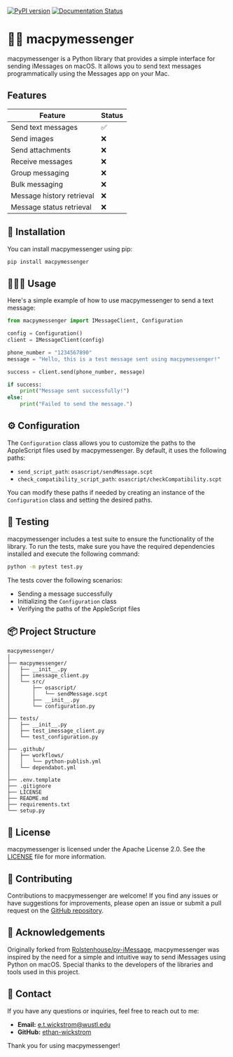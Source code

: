 [![PyPI version](https://badge.fury.io/py/macpymessenger.svg)](https://badge.fury.io/py/macpymessenger)
[![Documentation Status](https://readthedocs.org/projects/macpymessenger/badge/?version=latest)](https://macpymessenger.readthedocs.io/en/latest/?badge=latest)

# 🚀💬 macpymessenger

macpymessenger is a Python library that provides a simple interface for sending iMessages on macOS. It allows you to send text messages programmatically using the Messages app on your Mac.

## Features

| Feature                   | Status |
|---------------------------|--------|
| Send text messages        | ✅     |
| Send images               | ❌     |
| Send attachments          | ❌     |
| Receive messages          | ❌     |
| Group messaging           | ❌     |
| Bulk messaging            | ❌     |
| Message history retrieval | ❌     |
| Message status retrieval  | ❌     |

## 🔑 Installation

You can install macpymessenger using pip:

```bash
pip install macpymessenger
```

## 🧑🏽‍💻 Usage

Here's a simple example of how to use macpymessenger to send a text message:

```python
from macpymessenger import IMessageClient, Configuration

config = Configuration()
client = IMessageClient(config)

phone_number = "1234567890"
message = "Hello, this is a test message sent using macpymessenger!"

success = client.send(phone_number, message)

if success:
    print("Message sent successfully!")
else:
    print("Failed to send the message.")
```

## ⚙️ Configuration

The `Configuration` class allows you to customize the paths to the AppleScript files used by macpymessenger. By default, it uses the following paths:

- `send_script_path`: `osascript/sendMessage.scpt`
- `check_compatibility_script_path`: `osascript/checkCompatibility.scpt`

You can modify these paths if needed by creating an instance of the `Configuration` class and setting the desired paths.

## 🧪 Testing

macpymessenger includes a test suite to ensure the functionality of the library. To run the tests, make sure you have the required dependencies installed and execute the following command:

```bash
python -m pytest test.py
```

The tests cover the following scenarios:
- Sending a message successfully
- Initializing the `Configuration` class
- Verifying the paths of the AppleScript files

## 📦 Project Structure

```
macpymessenger/
│
├── macpymessenger/
│   ├── __init__.py
│   ├── imessage_client.py
│   └── src/
│       ├── osascript/
│       │   └── sendMessage.scpt
│       ├── __init__.py
│       └── configuration.py
│
├── tests/
│   ├── __init__.py
│   ├── test_imessage_client.py
│   └── test_configuration.py
│
├── .github/
│   ├── workflows/
│   │   └── python-publish.yml
│   └── dependabot.yml
│
├── .env.template
├── .gitignore
├── LICENSE
├── README.md
├── requirements.txt
└── setup.py
```

## 📜 License

macpymessenger is licensed under the Apache License 2.0. See the [LICENSE](LICENSE) file for more information.

## 🤝 Contributing

Contributions to macpymessenger are welcome! If you find any issues or have suggestions for improvements, please open an issue or submit a pull request on the [GitHub repository](https://github.com/ethan-wickstrom/macpymessenger).

## 🙏 Acknowledgements

Originally forked from [Rolstenhouse/py-iMessage](https://github.com/Rolstenhouse/py-iMessage), macpymessenger was inspired by the need for a simple and intuitive way to send iMessages using Python on macOS. Special thanks to the developers of the libraries and tools used in this project.

## 📧 Contact

If you have any questions or inquiries, feel free to reach out to me:

- **Email:** e.t.wickstrom@wustl.edu
- **GitHub:** [ethan-wickstrom](https://github.com/ethan-wickstrom)

Thank you for using macpymessenger!
